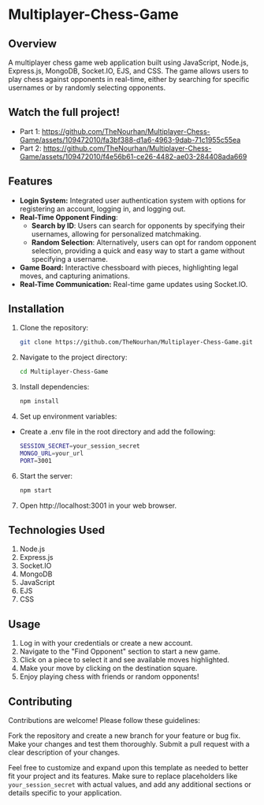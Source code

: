 # Multiplayer-Chess-Game

## Overview
A multiplayer chess game web application built using JavaScript, Node.js, Express.js, MongoDB, Socket.IO, EJS, and CSS. The game allows users to play chess against opponents in real-time, either by searching for specific usernames or by randomly selecting opponents.

## Watch the full project!
- Part 1:
  https://github.com/TheNourhan/Multiplayer-Chess-Game/assets/109472010/fa3bf388-d1a6-4963-9dab-71c1955c55ea
- Part 2:
  https://github.com/TheNourhan/Multiplayer-Chess-Game/assets/109472010/f4e56b61-ce26-4482-ae03-284408ada669
## Features

- **Login System:**  Integrated user authentication system with options for registering an account, logging in, and logging out.
- **Real-Time Opponent Finding**:
  - **Search by ID**: Users can search for opponents by specifying their usernames, allowing for personalized matchmaking.
  - **Random Selection**: Alternatively, users can opt for random opponent selection, providing a quick and easy way to start a game without specifying a username.
- **Game Board:** Interactive chessboard with pieces, highlighting legal moves, and capturing animations.
- **Real-Time Communication:** Real-time game updates using Socket.IO.

## Installation

1. Clone the repository:

   ```bash
   git clone https://github.com/TheNourhan/Multiplayer-Chess-Game.git
   ```

2. Navigate to the project directory:
    ```bash
    cd Multiplayer-Chess-Game
    ```

3. Install dependencies:
    ```bash
    npm install
    ```
4. Set up environment variables:
- Create a .env file in the root directory and add the following:

    ```bash
    SESSION_SECRET=your_session_secret
    MONGO_URL=your_url
    PORT=3001
    ```
6. Start the server:
    ```bash
    npm start
    ```
7. Open http://localhost:3001 in your web browser.

## Technologies Used
1. Node.js
2. Express.js
3. Socket.IO
4. MongoDB
5. JavaScript
6. EJS
7. CSS
   
## Usage
1. Log in with your credentials or create a new account.
2. Navigate to the "Find Opponent" section to start a new game.
3. Click on a piece to select it and see available moves highlighted.
4. Make your move by clicking on the destination square.
5. Enjoy playing chess with friends or random opponents!

## Contributing
Contributions are welcome! Please follow these guidelines:

Fork the repository and create a new branch for your feature or bug fix.
Make your changes and test them thoroughly.
Submit a pull request with a clear description of your changes.


Feel free to customize and expand upon this template as needed to better fit your project and its features. Make sure to replace placeholders like `your_session_secret` with actual values, and add any additional sections or details specific to your application.
